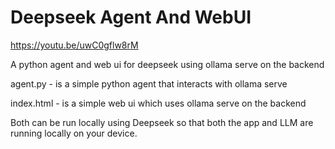 # Deepseek Agent And WebUI

https://youtu.be/uwC0gflw8rM

A python agent and web ui for deepseek using ollama serve on the backend

agent.py - is a simple python agent that interacts with ollama serve

index.html - is a simple web ui which uses ollama serve on the backend

Both can be run locally using Deepseek so that both the app and LLM are running locally on your device.